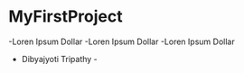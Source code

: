 # MyFirstProject

-Loren Ipsum Dollar
-Loren Ipsum Dollar
-Loren Ipsum Dollar

- Dibyajyoti Tripathy -
